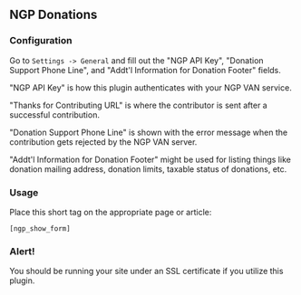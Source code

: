 ## NGP Donations

### Configuration

Go to `Settings -> General` and fill out the "NGP API Key", "Donation Support Phone Line", and "Addt'l Information for Donation Footer" fields.

"NGP API Key" is how this plugin authenticates with your NGP VAN service.

"Thanks for Contributing URL" is where the contributor is sent after a successful contribution.

"Donation Support Phone Line" is shown with the error message when the contribution gets rejected by the NGP VAN server.

"Addt'l Information for Donation Footer" might be used for listing things like donation mailing address, donation limits, taxable status of donations, etc.

### Usage

Place this short tag on the appropriate page or article:

	[ngp_show_form]

### Alert!

You should be running your site under an SSL certificate if you utilize this plugin.